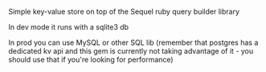 Simple key-value store on top of the Sequel ruby query builder library

In dev mode it runs with a sqlite3 db

In prod you can use MySQL or other SQL lib (remember that postgres has a dedicated kv api and this gem is currently not taking advantage of it - you should use that if you're looking for performance)
